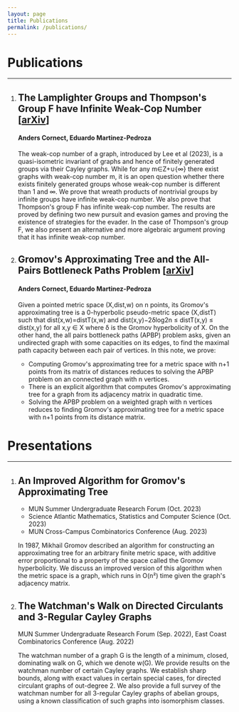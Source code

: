 ```yaml
---
layout: page
title: Publications
permalink: /publications/
---
```


# Publications
---
1. ## The Lamplighter Groups and Thompson's Group F have Infinite Weak-Cop Number [[arXiv](https://arxiv.org/abs/2406.11996)]
   #### Anders Cornect, Eduardo Martinez-Pedroza

   The weak-cop number of a graph, introduced by Lee et al (2023), is a quasi-isometric invariant of graphs and hence of finitely generated groups via their Cayley graphs. While for any m∈Z+∪{∞} there exist graphs with weak-cop number m, it is an open question whether there exists finitely generated groups whose weak-cop number is different than 1 and ∞. We prove that wreath products of nontrivial groups by infinite groups have infinite weak-cop number. We also prove that Thompson's group F has infinite weak-cop number. The results are proved by defining two new pursuit and evasion games and proving the existence of strategies for the evader. In the case of Thompson's group F, we also present an alternative and more algebraic argument proving that it has infinite weak-cop number.

1. ## Gromov's Approximating Tree and the All-Pairs Bottleneck Paths Problem [[arXiv](https://arxiv.org/abs/2408.05338)]
   #### Anders Cornect, Eduardo Martinez-Pedroza

   Given a pointed metric space (X,dist,w) on n points, its Gromov's approximating tree is a 0-hyperbolic pseudo-metric space (X,distT) such that dist(x,w)=distT(x,w) and dist(x,y)−2δlog2n ≤ distT(x,y) ≤ dist(x,y) for all x,y ∈ X where δ is the Gromov hyperbolicity of X. On the other hand, the all pairs bottleneck paths (APBP) problem asks, given an undirected graph with some capacities on its edges, to find the maximal path capacity between each pair of vertices. In this note, we prove:
   - Computing Gromov's approximating tree for a metric space with n+1 points from its matrix of distances reduces to solving the APBP problem on an connected graph with n vertices.
   - There is an explicit algorithm that computes Gromov's approximating tree for a graph from its adjacency matrix in quadratic time.
   - Solving the APBP problem on a weighted graph with n vertices reduces to finding Gromov's approximating tree for a metric space with n+1 points from its distance matrix. 

# Presentations
---
1. ## An Improved Algorithm for Gromov's Approximating Tree
   - MUN Summer Undergraduate Research Forum (Oct. 2023)
   - Science Atlantic Mathematics, Statistics and Computer Science (Oct. 2023)
   - MUN Cross-Campus Combinatorics Conference (Aug. 2023) 

   In 1987, Mikhail Gromov described an algorithm for constructing an approximating tree for an arbitrary finite metric space, with additive error proportional to a property of the space called the Gromov hyperbolicity. We discuss an improved version of this algorithm when the metric space is a graph, which runs in O(n²) time given the graph's adjacency matrix.

1. ## The Watchman's Walk on Directed Circulants and 3-Regular Cayley Graphs
   MUN Summer Undergraduate Research Forum (Sep. 2022),
   East Coast Combinatorics Conference (Aug. 2022)

   The watchman number of a graph G is the length of a minimum, closed, dominating walk on G, which we denote w(G). We provide results on the watchman number of certain Cayley graphs. We establish sharp bounds, along with exact values in certain special cases, for directed circulant graphs of out-degree 2. We also provide a full survey of the watchman number for all 3-regular Cayley graphs of abelian groups, using a known classification of such graphs into isomorphism classes.